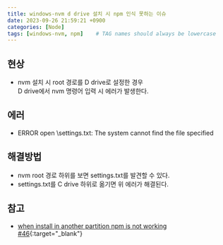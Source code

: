 ```yaml
---
title: windows-nvm d drive 설치 시 npm 인식 못하는 이슈
date: 2023-09-26 21:59:21 +0900
categories: [Node]
tags: [windows-nvm, npm]    # TAG names should always be lowercase
---
```


## 현상
- nvm 설치 시 root 경로를 D drive로 설정한 경우  
  D drive에서 nvm 명령어 입력 시 에러가 발생한다.  

## 에러
- ERROR open \settings.txt: The system cannot find the file specified  

## 해결방법
- nvm root 경로 하위를 보면 settings.txt를 발견할 수 있다.  
- settings.txt를 C drive 하위로 옮기면 위 에러가 해결된다.   

## 참고
- [when install in another partition npm is not working #46](https://github.com/coreybutler/nvm-windows/issues/46){:target="_blank"}  
